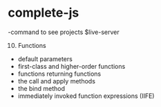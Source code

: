 # complete-js

   -command to see projects
   $live-server

10. Functions
  - default parameters
  - first-class and higher-order functions
  - functions returning functions
  - the call and apply methods
  - the bind method
  - immediately invoked function expressions (IIFE)